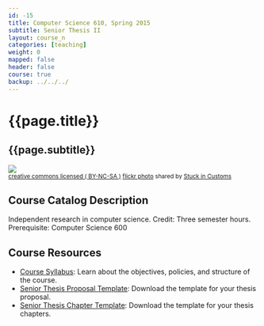 ```yaml
---
id: -15
title: Computer Science 610, Spring 2015
subtitle: Senior Thesis II
layout: course_n
categories: [teaching]
weight: 0
mapped: false
header: false
course: true
backup: ../../../
---
```


# {{page.title}}

## {{page.subtitle}}

<a title="The Wormhole" href="http://flickr.com/photos/stuckincustoms/4991717429"><img class="img-responsive-tight" src="http://farm5.static.flickr.com/4129/4991717429_71e1c213e6_z.jpg" /></a><br /><small><a href="http://creativecommons.org/licenses/by-nc-sa/2.0/">creative commons licensed ( BY-NC-SA )</a> <a title="The Wormhole" href="http://flickr.com/photos/stuckincustoms/4991717429">flickr photo</a> shared by <a href="http://flickr.com/people/stuckincustoms">Stuck in Customs</a></small>

## Course Catalog Description

Independent research in computer science. Credit: Three semester hours. Prerequisite: Computer Science 600

## Course Resources

<ul class="fa-ul">

<li><i class="fa-li fa fa-arrow-right"></i><a href="{{site.baseurl}}teaching/cs610S2015/provide/syllabus/cs600601Spring2015-syllabus.pdf"
class="major">Course Syllabus</a>: Learn about the objectives, policies, and structure of the course.

<li><i class="fa-li fa fa-arrow-right"></i><a href="{{site.baseurl}}teaching/cs610S2015/provide/template/senior_thesis_proposal_template.zip"
class="major">Senior Thesis Proposal Template</a>: Download the template for your thesis proposal.

<li><i class="fa-li fa fa-arrow-right"></i><a href="{{site.baseurl}}teaching/cs610S2015/provide/template/AllegThesis.zip"
class="major">Senior Thesis Chapter Template</a>: Download the template for your thesis chapters.

</ul>

